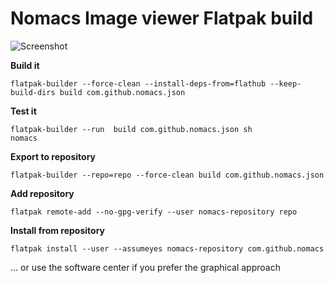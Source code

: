 # Nomacs Image viewer Flatpak build

![Screenshot](https://raw.githubusercontent.com/egrath/nomacs-flatpak/master/nomacs_screenshot_01.png)

**Build it**
```
flatpak-builder --force-clean --install-deps-from=flathub --keep-build-dirs build com.github.nomacs.json
```

**Test it**
```
flatpak-builder --run  build com.github.nomacs.json sh
nomacs
```

**Export to repository**
```
flatpak-builder --repo=repo --force-clean build com.github.nomacs.json
```

**Add repository**
```
flatpak remote-add --no-gpg-verify --user nomacs-repository repo
```

**Install from repository**
```
flatpak install --user --assumeyes nomacs-repository com.github.nomacs
```
... or use the software center if you prefer the graphical approach
